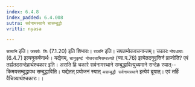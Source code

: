 ```yaml
---
index: 6.4.8
index_padded: 6.4.008
sutra: सर्वनामस्थाने चासम्बुद्धो
vritti: nyasa

---
```

`सामानि` इति। `जस्शोः शिः` (7.1.20) इति शिभावः। `राजनि` इति। सपतम्येकवचनान्तम्। चकारः `नोपधायाः` (6.4.7) इत्यनुकर्षणार्थः। यद्येवम्, `चानुकृष्टं नोत्तरत्रामिसम्बध्यते` (व्या.प.76) इत्येतदनुवृत्तिर्न प्राप्नोति? एवं तर्ह्यतदसन्देहार्थश्चकार इति। असति हि चकारे सर्वनामस्थाने सम्बुद्धावित्युच्यमाने सन्देहः स्यात्--किमयसम्बुद्धावथ सम्बुद्धाविति। यद्येतत् प्रयोजनं स्यात् `असम्बुद्धौ सर्वनामस्थाने` इत्येवं ब्रूयात्। एवं तर्हि वैचित्र्यार्थश्चकारः।।